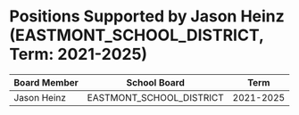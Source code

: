 # Positions Supported by Jason Heinz (EASTMONT_SCHOOL_DISTRICT, Term: 2021-2025)

| Board Member | School Board | Term |
|--------------|--------------|------|
| Jason Heinz | EASTMONT_SCHOOL_DISTRICT | 2021-2025 |

